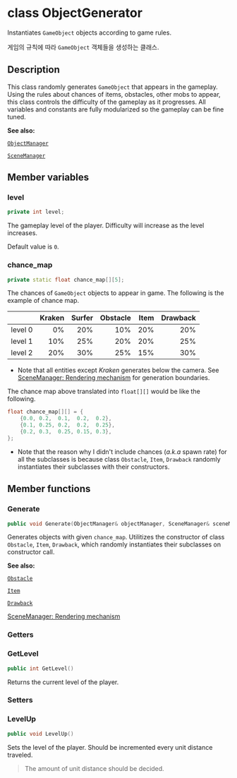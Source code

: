 # class ObjectGenerator

Instantiates `GameObject` objects according to game rules.

게임의 규칙에 따라 `GameObject` 객체들을 생성하는 클래스.

## Description

This class randomly generates `GameObject` that appears in the gameplay. Using the rules about chances of items, obstacles, other mobs to appear, this class controls the difficulty of the gameplay as it progresses. All variables and constants are fully modularized so the gameplay can be fine tuned.

**See also:**

[`ObjectManager`](ObjectManager.md)

[`SceneManager`](SceneManager.md)

## Member variables

### level

```cpp
private int level;
```

The gameplay level of the player. Difficulty will increase as the level increases.

Default value is `0`.

### chance_map

```cpp
private static float chance_map[][5];
```

The chances of `GameObject` objects to appear in game. The following is the example of chance map.

|         | Kraken | Surfer | Obstacle | Item | Drawback |
|:-------:|-------:|-------:|---------:|-----:|---------:|
| level 0 |     0% |    20% |      10% |  20% |      20% |
| level 1 |    10% |    25% |      20% |  20% |      25% |
| level 2 |    20% |    30% |      25% |  15% |      30% |

- Note that all entities except _Kraken_ generates below the camera. See [SceneManager: Rendering mechanism](#Rendering-mechanism) for generation boundaries.

The chance map above translated into `float[][]` would be like the following.

```cpp
float chance_map[][] = {
    {0.0, 0.2,  0.1,  0.2,  0.2},
    {0.1, 0.25, 0.2,  0.2,  0.25},
    {0.2, 0.3,  0.25, 0.15, 0.3},
};
```

- Note that the reason why I didn't include chances (_a.k.a_ spawn rate) for all the subclasses is because class `Obstacle`, `Item`, `Drawback` randomly instantiates their subclasses with their constructors.

## Member functions

### Generate

```cpp
public void Generate(ObjectManager& objectManager, SceneManager& sceneManager)
```

Generates objects with given `chance_map`. Utilitizes the constructor of class `Obstacle`, `Item`, `Drawback`, which randomly instantiates their subclasses on constructor call.

**See also:**

[`Obstacle`](Obstacle.md)

[`Item`](Item.md)

[`Drawback`](Drawback.md)

[SceneManager: Rendering mechanism](SceneManager.md#Rendering-mechanism)

### Getters

### GetLevel

```cpp
public int GetLevel()
```

Returns the current level of the player.

### Setters

### LevelUp

```cpp
public void LevelUp()
```

Sets the level of the player. Should be incremented every unit distance traveled.

> The amount of unit distance should be decided.
